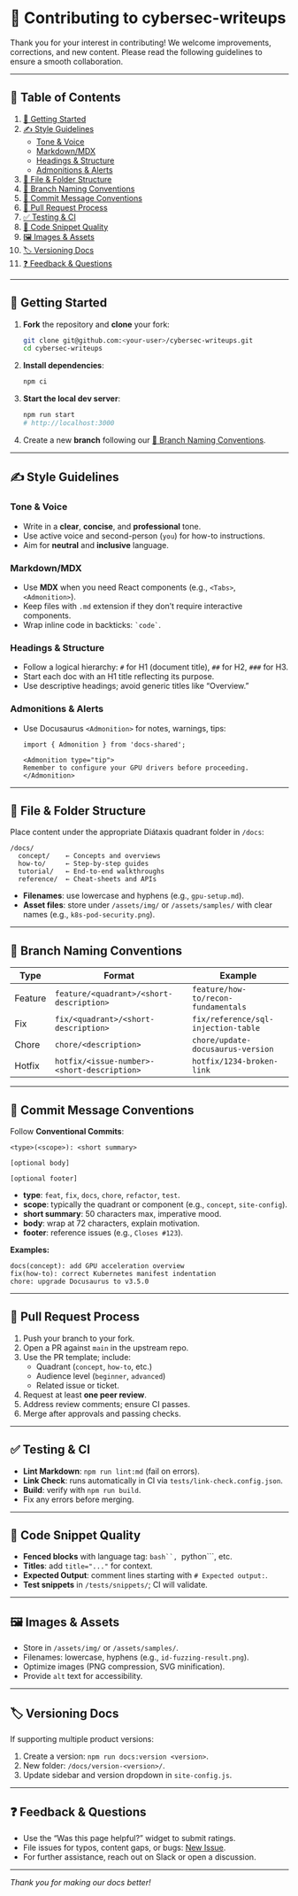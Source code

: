 # 🚀 Contributing to cybersec-writeups

Thank you for your interest in contributing! We welcome improvements, corrections, and new content. Please read the following guidelines to ensure a smooth collaboration.

---
## 📑 Table of Contents
1. [🚀 Getting Started](#🚀-getting-started)
2. [✍️ Style Guidelines](#✍️-style-guidelines)
   - [Tone & Voice](#tone--voice)
   - [Markdown/MDX](#markdownmdx)
   - [Headings & Structure](#headings--structure)
   - [Admonitions & Alerts](#admonitions--alerts)
3. [📂 File & Folder Structure](#📂-file--folder-structure)
4. [🌿 Branch Naming Conventions](#🌿-branch-naming-conventions)
5. [💬 Commit Message Conventions](#💬-commit-message-conventions)
6. [🔀 Pull Request Process](#🔀-pull-request-process)
7. [✅ Testing & CI](#✅-testing--ci)
8. [📝 Code Snippet Quality](#📝-code-snippet-quality)
9. [🖼️ Images & Assets](#🖼️-images--assets)
10. [🏷️ Versioning Docs](#🏷️-versioning-docs)
11. [❓ Feedback & Questions](#❓-feedback--questions)

---
## 🚀 Getting Started
1. **Fork** the repository and **clone** your fork:
   ```bash
   git clone git@github.com:<your-user>/cybersec-writeups.git
   cd cybersec-writeups
   ```
2. **Install dependencies**:
   ```bash
   npm ci
   ```
3. **Start the local dev server**:
   ```bash
   npm run start
   # http://localhost:3000
   ```
4. Create a new **branch** following our [🌿 Branch Naming Conventions](#🌿-branch-naming-conventions).

---
## ✍️ Style Guidelines
### Tone & Voice
- Write in a **clear**, **concise**, and **professional** tone.
- Use active voice and second-person (`you`) for how-to instructions.
- Aim for **neutral** and **inclusive** language.

### Markdown/MDX
- Use **MDX** when you need React components (e.g., `<Tabs>`, `<Admonition>`).
- Keep files with `.md` extension if they don’t require interactive components.
- Wrap inline code in backticks: `` `code` ``.

### Headings & Structure
- Follow a logical hierarchy: `#` for H1 (document title), `##` for H2, `###` for H3.
- Start each doc with an H1 title reflecting its purpose.
- Use descriptive headings; avoid generic titles like “Overview.”

### Admonitions & Alerts
- Use Docusaurus `<Admonition>` for notes, warnings, tips:
  ```mdx
  import { Admonition } from 'docs-shared';

  <Admonition type="tip">
  Remember to configure your GPU drivers before proceeding.
  </Admonition>
  ```

---
## 📂 File & Folder Structure
Place content under the appropriate Diátaxis quadrant folder in `/docs`:
```
/docs/
  concept/    ← Concepts and overviews
  how-to/     ← Step-by-step guides
  tutorial/   ← End-to-end walkthroughs
  reference/  ← Cheat-sheets and APIs
```
- **Filenames**: use lowercase and hyphens (e.g., `gpu-setup.md`).
- **Asset files**: store under `/assets/img/` or `/assets/samples/` with clear names (e.g., `k8s-pod-security.png`).

---
## 🌿 Branch Naming Conventions
| Type    | Format                                     | Example                                 |
|---------|--------------------------------------------|-----------------------------------------|
| Feature | `feature/<quadrant>/<short-description>`    | `feature/how-to/recon-fundamentals`     |
| Fix     | `fix/<quadrant>/<short-description>`        | `fix/reference/sql-injection-table`     |
| Chore   | `chore/<description>`                       | `chore/update-docusaurus-version`       |
| Hotfix  | `hotfix/<issue-number>-<short-description>` | `hotfix/1234-broken-link`               |

---
## 💬 Commit Message Conventions
Follow **Conventional Commits**:
```
<type>(<scope>): <short summary>

[optional body]

[optional footer]
```
- **type**: `feat`, `fix`, `docs`, `chore`, `refactor`, `test`.
- **scope**: typically the quadrant or component (e.g., `concept`, `site-config`).
- **short summary**: 50 characters max, imperative mood.
- **body**: wrap at 72 characters, explain motivation.
- **footer**: reference issues (e.g., `Closes #123`).

**Examples:**
```
docs(concept): add GPU acceleration overview
fix(how-to): correct Kubernetes manifest indentation
chore: upgrade Docusaurus to v3.5.0
``` 

---
## 🔀 Pull Request Process
1. Push your branch to your fork.
2. Open a PR against `main` in the upstream repo.
3. Use the PR template; include:
   - Quadrant (`concept`, `how-to`, etc.)
   - Audience level (`beginner`, `advanced`)
   - Related issue or ticket.
4. Request at least **one peer review**.
5. Address review comments; ensure CI passes.
6. Merge after approvals and passing checks.

---
## ✅ Testing & CI
- **Lint Markdown**: `npm run lint:md` (fail on errors).
- **Link Check**: runs automatically in CI via `tests/link-check.config.json`.
- **Build**: verify with `npm run build`.
- Fix any errors before merging.

---
## 📝 Code Snippet Quality
- **Fenced blocks** with language tag: ````bash``, ````python```, etc.
- **Titles**: add `title="..."` for context.
- **Expected Output**: comment lines starting with `# Expected output:`.
- **Test snippets** in `/tests/snippets/`; CI will validate.

---
## 🖼️ Images & Assets
- Store in `/assets/img/` or `/assets/samples/`.
- Filenames: lowercase, hyphens (e.g., `id-fuzzing-result.png`).
- Optimize images (PNG compression, SVG minification).
- Provide `alt` text for accessibility.

---
## 🏷️ Versioning Docs
If supporting multiple product versions:
1. Create a version: `npm run docs:version <version>`.
2. New folder: `/docs/version-<version>/`.
3. Update sidebar and version dropdown in `site-config.js`.

---
## ❓ Feedback & Questions
- Use the “Was this page helpful?” widget to submit ratings.
- File issues for typos, content gaps, or bugs: [New Issue](https://github.com/your-org/cybersec-writeups/issues/new).
- For further assistance, reach out on Slack or open a discussion.

---
*Thank you for making our docs better!*

